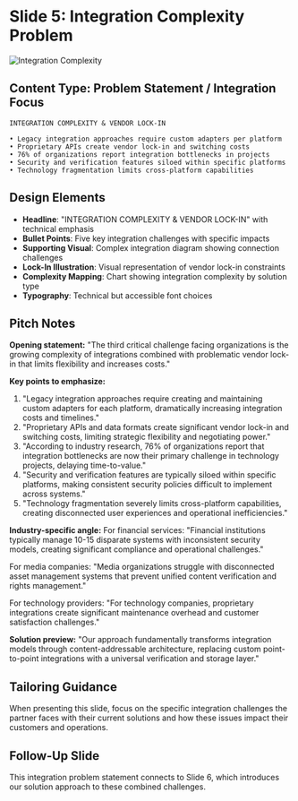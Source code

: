 # Slide 5: Integration Complexity Problem

![Integration Complexity](../images/slide5.png)

## Content Type: Problem Statement / Integration Focus

```
INTEGRATION COMPLEXITY & VENDOR LOCK-IN

• Legacy integration approaches require custom adapters per platform
• Proprietary APIs create vendor lock-in and switching costs
• 76% of organizations report integration bottlenecks in projects
• Security and verification features siloed within specific platforms
• Technology fragmentation limits cross-platform capabilities
```

## Design Elements

- **Headline**: "INTEGRATION COMPLEXITY & VENDOR LOCK-IN" with technical emphasis
- **Bullet Points**: Five key integration challenges with specific impacts
- **Supporting Visual**: Complex integration diagram showing connection challenges
- **Lock-In Illustration**: Visual representation of vendor lock-in constraints
- **Complexity Mapping**: Chart showing integration complexity by solution type
- **Typography**: Technical but accessible font choices

## Pitch Notes

**Opening statement:**
"The third critical challenge facing organizations is the growing complexity of integrations combined with problematic vendor lock-in that limits flexibility and increases costs."

**Key points to emphasize:**
1. "Legacy integration approaches require creating and maintaining custom adapters for each platform, dramatically increasing integration costs and timelines."
2. "Proprietary APIs and data formats create significant vendor lock-in and switching costs, limiting strategic flexibility and negotiating power."
3. "According to industry research, 76% of organizations report that integration bottlenecks are now their primary challenge in technology projects, delaying time-to-value."
4. "Security and verification features are typically siloed within specific platforms, making consistent security policies difficult to implement across systems."
5. "Technology fragmentation severely limits cross-platform capabilities, creating disconnected user experiences and operational inefficiencies."

**Industry-specific angle:**
For financial services: "Financial institutions typically manage 10-15 disparate systems with inconsistent security models, creating significant compliance and operational challenges."

For media companies: "Media organizations struggle with disconnected asset management systems that prevent unified content verification and rights management."

For technology providers: "For technology companies, proprietary integrations create significant maintenance overhead and customer satisfaction challenges."

**Solution preview:**
"Our approach fundamentally transforms integration models through content-addressable architecture, replacing custom point-to-point integrations with a universal verification and storage layer."

## Tailoring Guidance

When presenting this slide, focus on the specific integration challenges the partner faces with their current solutions and how these issues impact their customers and operations.

## Follow-Up Slide

This integration problem statement connects to Slide 6, which introduces our solution approach to these combined challenges.